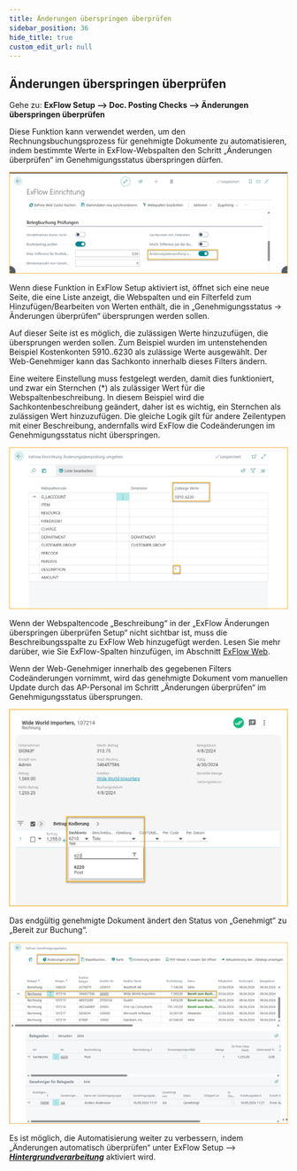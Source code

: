 ```yaml
---
title: Änderungen überspringen überprüfen
sidebar_position: 36
hide_title: true
custom_edit_url: null
---
```

## Änderungen überspringen überprüfen

Gehe zu: **ExFlow Setup --> Doc. Posting Checks --> Änderungen überspringen überprüfen** 

Diese Funktion kann verwendet werden, um den Rechnungsbuchungsprozess für genehmigte Dokumente zu automatisieren, indem bestimmte Werte in ExFlow-Webspalten den Schritt „Änderungen überprüfen“ im Genehmigungsstatus überspringen dürfen.

![ExFlow Setup](../../images/exflow-setup-bypass-verify-changes-001.png)

Wenn diese Funktion in ExFlow Setup aktiviert ist, öffnet sich eine neue Seite, die eine Liste anzeigt, die Webspalten und ein Filterfeld zum Hinzufügen/Bearbeiten von Werten enthält, die in „Genehmigungsstatus -> Änderungen überprüfen“ übersprungen werden sollen.

Auf dieser Seite ist es möglich, die zulässigen Werte hinzuzufügen, die übersprungen werden sollen. Zum Beispiel wurden im untenstehenden Beispiel Kostenkonten 5910..6230 als zulässige Werte ausgewählt. Der Web-Genehmiger kann das Sachkonto innerhalb dieses Filters ändern.

Eine weitere Einstellung muss festgelegt werden, damit dies funktioniert, und zwar ein Sternchen (*) als zulässiger Wert für die Webspaltenbeschreibung. In diesem Beispiel wird die Sachkontenbeschreibung geändert, daher ist es wichtig, ein Sternchen als zulässigen Wert hinzuzufügen. Die gleiche Logik gilt für andere Zeilentypen mit einer Beschreibung, andernfalls wird ExFlow die Codeänderungen im Genehmigungsstatus nicht überspringen.

![ExFlow Setup](../../images/exflow-setup-bypass-verify-changes-002.png)

Wenn der Webspaltencode „Beschreibung“ in der „ExFlow Änderungen überspringen überprüfen Setup“ nicht sichtbar ist, muss die Beschreibungsspalte zu ExFlow Web hinzugefügt werden. Lesen Sie mehr darüber, wie Sie ExFlow-Spalten hinzufügen, im Abschnitt [ExFlow Web](https://docs.exflow.cloud/business-central/docs/user-manual/technical/exflow-web#exflow-web).

Wenn der Web-Genehmiger innerhalb des gegebenen Filters Codeänderungen vornimmt, wird das genehmigte Dokument vom manuellen Update durch das AP-Personal im Schritt „Änderungen überprüfen“ im Genehmigungsstatus übersprungen.

![ExFlow Setup](../../images/exflow-setup-bypass-verify-changes-003.png)

Das endgültig genehmigte Dokument ändert den Status von „Genehmigt“ zu „Bereit zur Buchung“.

![ExFlow Setup](../../images/exflow-setup-bypass-verify-changes-004.png)

Es ist möglich, die Automatisierung weiter zu verbessern, indem „Änderungen automatisch überprüfen“ unter ExFlow Setup –-> [***Hintergrundverarbeitung***](https://docs.exflow.cloud/business-central/docs/user-manual/approval-workflow/exflow-approval-status#background-processing) aktiviert wird.

